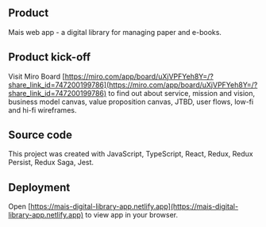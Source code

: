 ## Product

Mais web app - a digital library for managing paper and e-books.

## Product kick-off

Visit Miro Board [https://miro.com/app/board/uXjVPFYeh8Y=/?share_link_id=747200199786](https://miro.com/app/board/uXjVPFYeh8Y=/?share_link_id=747200199786) to find out about service, mission and vision, business model canvas, value proposition canvas, JTBD, user flows, low-fi and hi-fi wireframes. 

## Source code

This project was created with JavaScript, TypeScript, React, Redux, Redux Persist, Redux Saga, Jest.

## Deployment 

Open [https://mais-digital-library-app.netlify.app](https://mais-digital-library-app.netlify.app) to view app in your browser.
